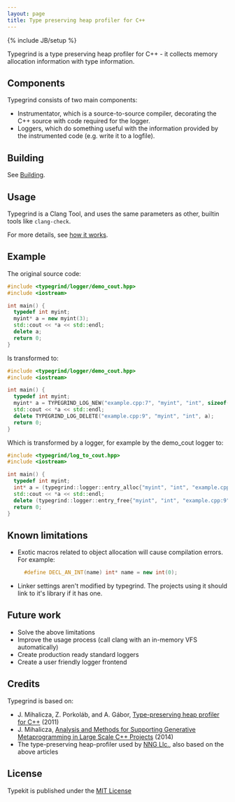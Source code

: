 ```yaml
---
layout: page
title: Type preserving heap profiler for C++
---
```

{% include JB/setup %}


Typegrind is a type preserving heap profiler for C++ - it collects memory allocation information with type information.


Components
---

Typegrind consists of two main components:

* Instrumentator, which is a source-to-source compiler, decorating the C++ source with code required for the logger.
* Loggers, which do something useful with the information provided by the instrumented code (e.g. write it to a logfile).

Building
---

See [Building](/doc/building.html).

Usage
---


Typegrind is a Clang Tool, and uses the same parameters as other, builtin tools like `clang-check`.

For more details, see [how it works](/doc/how-it-works.html).


Example
---

The original source code:

```cpp
#include <typegrind/logger/demo_cout.hpp>
#include <iostream>

int main() {
  typedef int myint;
  myint* a = new myint(3);
  std::cout << *a << std::endl;
  delete a;
  return 0;
}
```

Is transformed to:

```cpp
#include <typegrind/logger/demo_cout.hpp>
#include <iostream>

int main() {
  typedef int myint;
  myint* a = TYPEGRIND_LOG_NEW("example.cpp:7", "myint", "int", sizeof(int), myint(3));
  std::cout << *a << std::endl;
  delete TYPEGRIND_LOG_DELETE("example.cpp:9", "myint", "int", a);
  return 0;
}
```

Which is transformed by a logger, for example by the demo\_cout logger to:

```cpp
#include <typegrind/log_to_cout.hpp>
#include <iostream>

int main() {
  typedef int myint;
  int* a = (typegrind::logger::entry_alloc{"myint", "int", "example.cpp:7", sizeof(myint), 0, nullptr} * (new myint(3)))
  std::cout << *a << std::endl;
  delete (typegrind::logger::entry_free{"myint", "int", "example.cpp:9", nullptr} * (a)));
  return 0;
}
```

Known limitations
---

 * Exotic macros related to object allocation will cause compilation errors. For example:

   ```cpp
     #define DECL_AN_INT(name) int* name = new int(0);
   ```

 * Linker settings aren't modified by typegrind. The projects using it should link to it's library if it has one.

Future work
---

 * Solve the above limitations
 * Improve the usage process (call clang with an in-memory VFS automatically)
 * Create production ready standard loggers
 * Create a user friendly logger frontend


Credits
---

Typegrind is based on:

 * J. Mihalicza, Z. Porkoláb, and A. Gábor, [Type-preserving heap profiler for C++](http://dx.doi.org/10.1109/ICSM.2011.6080813) (2011)
 * J. Mihalicza, [Analysis and Methods for Supporting Generative Metaprogramming in Large Scale C++ Projects](http://www.tnkcs.inf.elte.hu/vedes/Mihalicza_Jozsef_Ertekezes.pdf) (2014)
 * The type-preserving heap-profiler used by [NNG Llc.](http://nng.com/en/), also based on the above articles

License
---

Typekit is published under the 
[MIT License](https://opensource.org/licenses/MIT)




